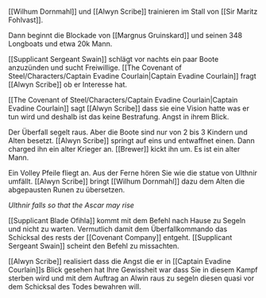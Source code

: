 [[Wilhum Dornmahl]] und [[Alwyn Scribe]] trainieren im Stall von [[Sir Maritz Fohlvast]].

Dann beginnt die Blockade von [[Margnus Gruinskard]] und seinen 348 Longboats und etwa 20k Mann.

[[Supplicant Sergeant Swain]] schlägt vor nachts ein paar Boote anzuzünden und sucht Freiwillige. [[The Covenant of Steel/Characters/Captain Evadine Courlain|Captain Evadine Courlain]] fragt [[Alwyn Scribe]] ob er Interesse hat.

[[The Covenant of Steel/Characters/Captain Evadine Courlain|Captain Evadine Courlain]] sagt [[Alwyn Scribe]] dass sie eine Vision hatte was er tun wird und deshalb ist das keine Bestrafung. Angst in ihrem Blick.

Der Überfall segelt raus. Aber die Boote sind nur von 2 bis 3 Kindern und Alten besetzt. [[Alwyn Scribe]] springt auf eins und entwaffnet einen. Dann charged ihn ein alter Krieger an. [[Brewer]] kickt ihn um. Es ist ein alter Mann.

Ein Volley Pfeile fliegt an. Aus der Ferne hören Sie wie die statue von Ulthnir umfällt. [[Alwyn Scribe]] bringt [[Wilhum Dornmahl]] dazu dem Alten die abgepausten Runen zu übersetzen.

_Ulthnir falls so that the Ascar may rise_

[[Supplicant Blade Ofihla]] kommt mit dem Befehl nach Hause zu Segeln und nicht zu warten. Vermutlich damit dem Überfallkommando das Schicksal des rests der [[Covenant Company]] entgeht. [[Supplicant Sergeant Swain]] scheint den Befehl zu missachten.

[[Alwyn Scribe]] realisiert dass die Angst die er in [[Captain Evadine Courlain]]s Blick gesehen hat Ihre Gewissheit war dass Sie in diesem Kampf sterben wird und mit dem Auftrag an Alwin raus zu segeln diesen quasi vor dem Schicksal des Todes bewahren will.
